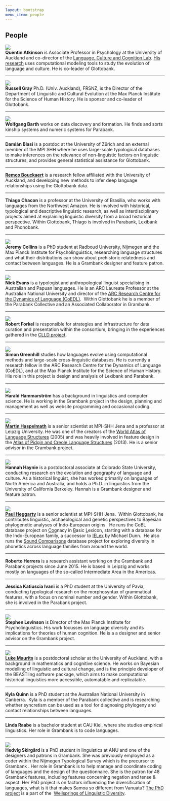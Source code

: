 ```yaml
---
layout: bootstrap
menu_item: people
---
```


## People

<div class="row-fluid">
        <div class="span2">
  <img src="/photos/quentin_atkinson.jpg" class="img-polaroid">
        </div>
        <div class="span10">
  <b>Quentin Atkinson</b> is Associate Professor in Psychology at the University of Auckland and 
  co-director of the <a href="https://www.facebook.com/LCCLab"><i class="icon-share"> </i>Language, Culture and Cognition Lab</a>. 
  <a href="http://www.quentinatkinson.com"><i class="icon-share"> </i>His research</a> uses computational modeling tools to study the 
  evolution of language and culture. He is co-leader of Glottobank.
        </div>
</div>
<hr>
<div class="row-fluid">
        <div class="span2">
  <img src="/photos/russell_gray.jpg" class="img-polaroid">
        </div>
        <div class="span10">
<b>Russell Gray</b> Ph.D. (Univ. Auckland), FRSNZ, is the Director of the Department of 
  Linguistic and Cultural Evolution at the Max Planck Institute for the Science of Human 
  History. He is sponsor and co-leader of Glottobank.
        </div>
</div>
<hr>
<div class="row-fluid">
        <div class="span2">
  <img src="/photos/wolfgang_barth.png" class="img-polaroid">
        </div>
        <div class="span10">
<b>Wolfgang Barth</b> works on data discovery and formation. He finds and sorts kinship systems 
  and numeric systems for Parabank.
        </div>
</div>
<hr>
<div class="row-fluid">
        <div class="span2">
  <!--img src="/photos/.jpg" class="img-polaroid"-->
        </div>
        <div class="span10">
<b>Damián Blasi</b> is a postdoc at the University of Zürich and an external member of the 
  MPI SHH where he uses large-scale typological databases to make inferences on the 
  relevance of non-linguistic factors on linguistic structures, and provides general 
  statistical assistance for Glottobank.
        </div>
</div>
<hr>
<div class="row-fluid">
        <div class="span2">
  <!--img src="/photos/.jpg" class="img-polaroid"-->
        </div>
        <div class="span10">
<a href="https://www.cs.auckland.ac.nz/~remco/"><i class="icon-share"> </i><b>Remco Bouckaert</b></a> is a research fellow affiliated 
  with the University of Auckland, and developing new methods to infer deep language 
  relationships using the Glottobank data.
        </div>
</div>
<hr>
<div class="row-fluid">
        <div class="span2">
  <!--img src="/photos/.jpg" class="img-polaroid"-->
        </div>
        <div class="span10">
<b>Thiago Chacon</b> is a professor at the University of Brasilia, who works with languages 
  from the Northwest Amazon. He is involved with historical, typological and descriptive 
  linguistic research, as well as interdisciplinary projects aimed at explaining 
  linguistic diversity from a broad historical perspective. Within Glottobank, Thiago is 
  involved in Parabank, Lexibank and Phonobank.
        </div>
</div>
<hr>
<div class="row-fluid">
        <div class="span2">
  <img src="/photos/jeremy_collins.jpg" class="img-polaroid">
        </div>
        <div class="span10">
<b>Jeremy Collins</b> is a PhD student at Radboud University, Nijmegen and the Max Planck 
  Institute for Psycholinguistics, researching language structures and what their 
  distributions can show about prehistoric relatedness and contact between languages. He 
  is a Grambank designer and feature patron.
        </div>
</div>
<hr>
<div class="row-fluid">
        <div class="span2">
  <img src="/photos/nick_evans.jpg" class="img-polaroid">
        </div>
        <div class="span10">
<b>Nick Evans</b> is a typologist and anthropological linguist specialising in Australian and 
  Papuan languages. He is an ARC Laureate Professor at the Australian National University 
  and director of the 
  <a href="http://www.dynamicsoflanguage.edu.au/team/chief-investigators/"><i class="icon-share"> </i>ARC Research Centre for the Dynamics of Language (CoEDL)</a>. 
  Within Glottobank he is a member of the Parabank Collective and an Associated 
  Collaborator in Grambank. 
        </div>
</div>
<hr>
<div class="row-fluid">
        <div class="span2">
  <img src="/photos/robert_forkel.jpg" class="img-polaroid">
        </div>
        <div class="span10">
<b>Robert Forkel</b> is responsible for strategies and infrastructure for data curation and 
  presentation within the consortium, bringing in the experiences gathered in the 
  <a href="http://clld.org"><i class="icon-share"> </i>CLLD project</a>.
        </div>
</div>
<hr>
<div class="row-fluid">
        <div class="span2">
  <img src="/photos/Greenhill.jpeg" class="img-polaroid">
        </div>
        <div class="span10">
<b>Simon Greenhill</b> studies how languages evolve using computational methods and large-scale cross-linguistic databases. He is currently a research fellow in the ARC Research Centre for the Dynamics of Language (CoEDL), and at the Max Planck Institute for the Science of Human History. His role in this project is design and analysis of Lexibank and Parabank. 
        </div>
</div>
<hr>
<div class="row-fluid">
        <div class="span2">
  <img src="/photos/harald_hammarstrom.jpg" class="img-polaroid">
        </div>
        <div class="span10">
<b>Harald Hammarström</b> has a background in linguistics and computer science. He is working 
  in the Grambank project in the design, planning and management as well as website 
  programming and occasional coding.
        </div>
</div>
<hr>
<div class="row-fluid">
        <div class="span2">
  <img src="/photos/martin_haspelmath.png" class="img-polaroid">
        </div>
        <div class="span10">
<a href="https://research.uni-leipzig.de/unicodas/martin-haspelmath/"><i class="icon-share"> </i><b>Martin Haspelmath</b></a> is a 
  senior scientist at MPI-SHH Jena and a professor at Leipzig 
  University. He was one of the creators of the 
  <a href="http://wals.info"><i class="icon-share"> </i>World Atlas of Language Structures</a> (2005) 
  and was heavily involved in feature design in the 
  <a href="http://apics-online.info"><i class="icon-share"> </i>Atlas of Pidgin and Creole Language Structures</a> (2013). 
  He is a senior advisor in the Grambank project.
        </div>
</div>
<hr>
<div class="row-fluid">
        <div class="span2">
  <img src="/photos/hannah_haynie.jpg" class="img-polaroid">
        </div>
        <div class="span10">
<b>Hannah Haynie</b> is a postdoctoral associate at Colorado State University, conducting 
  research on the evolution and geography of language and culture. As a historical 
  linguist, she has worked primarily on languages of North America and Australia, and 
  holds a Ph.D. in linguistics from the University of California Berkeley. Hannah is a 
  Grambank designer and feature patron.
        </div>
</div>
<hr>
<div class="row-fluid">
        <div class="span2">
  <img src="/photos/paul_heggarty.jpg" class="img-polaroid">
        </div>
        <div class="span10">
<a href="https://shh-mpg.academia.edu/PaulHeggarty"><i class="icon-share"> </i><b>Paul Heggarty</b></a> is a senior scientist at 
  MPI-SHH Jena.  Within Glottobank, he contributes 
  linguistic, archaeological and genetic perspectives to Bayesian phylogenetic analyses of 
  Indo-European origins.  He runs the CoBL database project on <u>Co</u>gnacy in <u>B</u>asic <u>L</u>exicon, 
  starting with a database for the Indo-European family, a successor to <a href="http://ielex.mpi.nl/"><i class="icon-share"> </i>IELex</a> by Michael 
  Dunn.  He also runs the <a href="http://www.soundcomparisons.com/"><i class="icon-share"> </i>Sound Comparisons</a> database project for exploring diversity in 
  phonetics across language families from around the world. 
        </div>
</div>
<hr>
<div class="row-fluid">
        <div class="span2">
  <!--img src="/photos/.jpg" class="img-polaroid"-->
        </div>
        <div class="span10">
<b>Roberto Herrera</b> is a research assistant working on the Grambank and Parabank projects 
  since June 2015. He is based in Leipzig and works mostly on languages of the so-called 
  Intermediate Area in the Americas. 
        </div>
</div>
<hr>
<div class="row-fluid">
        <div class="span2">
  <!--img src="/photos/.jpg" class="img-polaroid"-->
        </div>
        <div class="span10">
<b>Jessica Katiuscia Ivani</b> is a PhD student at the University of Pavia, conducting 
  typological research on the morphosyntax of grammatical features, with a focus on 
  nominal number and gender. Within Glottobank, she is involved in the Parabank project.
        </div>
</div>
<hr>
<div class="row-fluid">
        <div class="span2">
  <img src="/photos/stephen_levinson.jpg" class="img-polaroid">
        </div>
        <div class="span10">
<b>Stephen Levinson</b> is Director of the Max Planck Institute for Psycholinguistics. His work 
focusses on language diversity and its implications for theories of human cognition. He is 
a a designer and senior advisor on the Grambank project.        
</div>
</div>
<hr>
<div class="row-fluid">
        <div class="span2">
  <img src="/photos/luke_maurits.jpg" class="img-polaroid">
        </div>
        <div class="span10">
<a href="http://www.luke.maurits.id.au"><b>Luke Maurits</b></a> is a postdoctoral scholar 
at the University of Auckland, with a background in mathematics and cognitive science.  
He works on Bayesian modelling of linguistic and cultural change, and is the principle 
developer of the BEASTling software package, which aims to make computational historical 
linguistics more accessible, automatable and replicatable.
</div>
</div>
<hr>
<div class="row-fluid">
        <div class="span2">
  <!--img src="/photos/.jpg" class="img-polaroid"-->
        </div>
        <div class="span10">
<b>Kyla Quinn</b> is a PhD student at the Australian National University in Canberra.  Kyla is 
  a member of the Parabank collective and is researching whether syncretism can be used as 
  a tool for diagnosing phylogeny and contact relationships between languages. 
        </div>
</div>
<hr>
<div class="row-fluid">
        <div class="span2">
  <!--img src="/photos/.jpg" class="img-polaroid"-->
        </div>
        <div class="span10">
<b>Linda Raabe</b> is a bachelor student at CAU Kiel, where she studies empirical linguistics. Her role in Grambank is to code languages. 
        </div>
</div>
<hr>
<div class="row-fluid">
        <div class="span2">
  <img src="/photos/hedvig_skirgard.jpg" class="img-polaroid">
        </div>
        <div class="span10">
<b>Hedvig Skirgård</b> is a PhD student in linguistics at ANU and one of the designers and 
  patrons in Grambank. She was previously employed as a coder within the Nijmegen 
  Typological Survey which is the precursor to Grambank 
  <!--
  (read more about the history of Grambank 
  <a href="https://github.com/glottobank/Grambank/wiki/Background-of-the-GramBank-questionnaire"><i class="icon-share"> </i>here</a>)
  -->
  . Her role in Grambank is to help manage and coordinate coding of 
  languages and the design of the questionnaire. She is the patron for 48 Grambank 
  features, including features concerning negation and tense & aspect. Her PhD project is 
  on factors influencing the diversification of languages, what is it that makes Samoa so 
  different from Vanuatu? 
  <a href="http://chl-old.anu.edu.au/_documents/laureate_project_evans2014.pdf"><i class="icon-share"> </i>The PhD project</a> 
  is a part of the 
  <a href="http://www.dynamicsoflanguage.edu.au/the-wellsprings-of-linguistic-diversity/"><i class="icon-share"> </i>Wellsprings of Linguistic Diversity</a>.
        </div>
</div>
